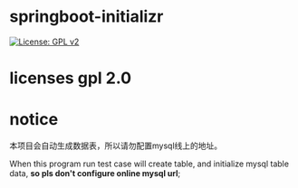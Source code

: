 # springboot-initializr
[![License: GPL v2](https://img.shields.io/badge/License-GPL_v2-blue.svg)](https://www.gnu.org/licenses/old-licenses/gpl-2.0.en.html)


# licenses gpl 2.0

# notice
本项目会自动生成数据表，所以请勿配置mysql线上的地址。

When this program run test case will create table, and initialize mysql table data,
**so pls don't configure online mysql url**;
